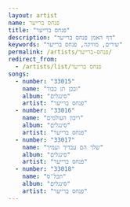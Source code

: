 ```yaml
---
layout: artist
name: פנחס ברייער
title: "פנחס ברייער"
description: "דף האמן פנחס ברייער"
keywords: "שירים, מוזיקה, פנחס ברייער"
permalink: /artists/פנחס-ברייער/
redirect_from:
  - /artists/list/פנחס ברייער
songs:
  - number: "33015"
    name: "ובכן תן כבוד"
    album: "סינגלים"
    artist: "פנחס ברייער"
  - number: "33016"
    name: "ריבון העולמים"
    album: "סינגלים"
    artist: "פנחס ברייער"
  - number: "33017"
    name: "שלך הם עבדיך ועמיך"
    album: "סינגלים"
    artist: "פנחס ברייער"
  - number: "33018"
    name: "תכל'ס"
    album: "סינגלים"
    artist: "פנחס ברייער"
---
```

